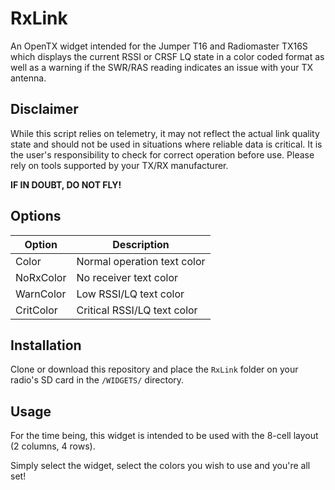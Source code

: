 # RxLink

An OpenTX widget intended for the Jumper T16 and Radiomaster TX16S which displays the current RSSI or CRSF LQ state in a color coded format as well as a warning if the SWR/RAS reading indicates an issue with your TX antenna.

## Disclaimer

While this script relies on telemetry, it may not reflect the actual link quality state and should not be used in situations where reliable data is critical. It is the user's responsibility to check for correct operation before use. Please rely on tools supported by your TX/RX manufacturer.

**IF IN DOUBT, DO NOT FLY!**

## Options

| Option    | Description                 |
| --------- | --------------------------- |
| Color     | Normal operation text color |
| NoRxColor | No receiver text color      |
| WarnColor | Low RSSI/LQ text color      |
| CritColor | Critical RSSI/LQ text color |

## Installation

Clone or download this repository and place the `RxLink` folder on your radio's SD card in the `/WIDGETS/` directory.

## Usage

For the time being, this widget is intended to be used with the 8-cell layout (2 columns, 4 rows).

Simply select the widget, select the colors you wish to use and you're all set!

